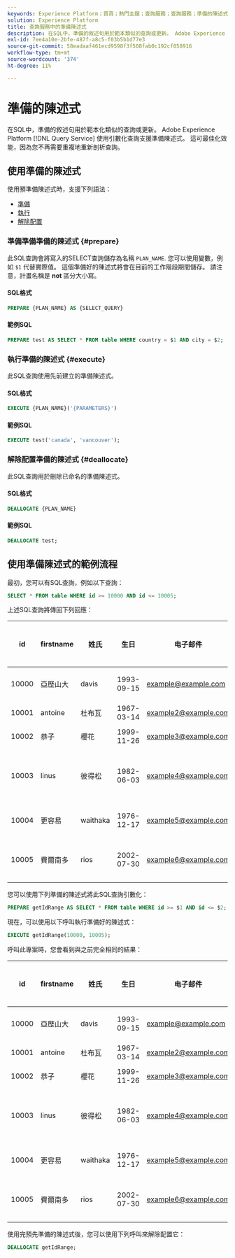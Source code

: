 ```yaml
---
keywords: Experience Platform；首頁；熱門主題；查詢服務；查詢服務；準備的陳述式；準備的；sql；
solution: Experience Platform
title: 查詢服務中的準備陳述式
description: 在SQL中，準備的敘述句用於範本類似的查詢或更新。 Adobe Experience Platform Query Service使用引數化的查詢支援準備陳述式。
exl-id: 7ee4a10e-2bfe-487f-a8c5-f03b5b1d77e3
source-git-commit: 58eadaaf461ecd9598f3f508fab0c192cf058916
workflow-type: tm+mt
source-wordcount: '374'
ht-degree: 11%

---
```


# 準備的陳述式

在SQL中，準備的敘述句用於範本化類似的查詢或更新。 Adobe Experience Platform [!DNL Query Service] 使用引數化查詢支援準備陳述式。 這可最佳化效能，因為您不再需要重複地重新剖析查詢。

## 使用準備的陳述式

使用預準備陳述式時，支援下列語法：

- [準備](#prepare)
- [執行](#execute)
- [解除配置](#deallocate)

### 準備準備準備的陳述式 {#prepare}

此SQL查詢會將寫入的SELECT查詢儲存為名稱 `PLAN_NAME`. 您可以使用變數，例如 `$1` 代替實際值。 這個準備好的陳述式將會在目前的工作階段期間儲存。 請注意，計畫名稱是 **not** 區分大小寫。

#### SQL格式

```sql
PREPARE {PLAN_NAME} AS {SELECT_QUERY}
```

#### 範例SQL

```sql
PREPARE test AS SELECT * FROM table WHERE country = $1 AND city = $2;
```

### 執行準備的陳述式 {#execute}

此SQL查詢使用先前建立的準備陳述式。

#### SQL格式

```sql
EXECUTE {PLAN_NAME}('{PARAMETERS}')
```

#### 範例SQL

```sql
EXECUTE test('canada', 'vancouver');
```

### 解除配置準備的陳述式 {#deallocate}

此SQL查詢用於刪除已命名的準備陳述式。

#### SQL格式

```sql
DEALLOCATE {PLAN_NAME}
```

#### 範例SQL

```sql
DEALLOCATE test;
```

## 使用準備陳述式的範例流程

最初，您可以有SQL查詢，例如以下查詢：

```sql
SELECT * FROM table WHERE id >= 10000 AND id <= 10005;
```

上述SQL查詢將傳回下列回應：

| id | firstname | 姓氏 | 生日 | 电子邮件 | city | 國家/地區 |
|--- | --------- | -------- | --------- | ----- | ------- | ---- |
| 10000 | 亞歷山大 | davis | 1993-09-15 | example@example.com | 溫哥華 | 加拿大 |
| 10001 | antoine | 杜布瓦 | 1967-03-14 | example2@example.com | 巴黎 | 法国 |
| 10002 | 恭子 | 櫻花 | 1999-11-26 | example3@example.com | 东京 | 日本 |
| 10003 | linus | 彼得松 | 1982-06-03 | example4@example.com | 斯德哥爾摩 | 瑞典 |
| 10004 | 更容易 | waithaka | 1976-12-17 | example5@example.com | 內羅畢 | 肯亞 |
| 10005 | 費爾南多 | rios | 2002-07-30 | example6@example.com | 聖地亞哥 | 智利 |

您可以使用下列準備的陳述式將此SQL查詢引數化：

```sql
PREPARE getIdRange AS SELECT * FROM table WHERE id >= $1 AND id <= $2; 
```

現在，可以使用以下呼叫執行準備好的陳述式：

```sql
EXECUTE getIdRange(10000, 10005);
```

呼叫此專案時，您會看到與之前完全相同的結果：

| id | firstname | 姓氏 | 生日 | 电子邮件 | city | 國家/地區 |
|--- | --------- | -------- | --------- | ----- | ------- | ---- |
| 10000 | 亞歷山大 | davis | 1993-09-15 | example@example.com | 溫哥華 | 加拿大 |
| 10001 | antoine | 杜布瓦 | 1967-03-14 | example2@example.com | 巴黎 | 法国 |
| 10002 | 恭子 | 櫻花 | 1999-11-26 | example3@example.com | 东京 | 日本 |
| 10003 | linus | 彼得松 | 1982-06-03 | example4@example.com | 斯德哥爾摩 | 瑞典 |
| 10004 | 更容易 | waithaka | 1976-12-17 | example5@example.com | 內羅畢 | 肯亞 |
| 10005 | 費爾南多 | rios | 2002-07-30 | example6@example.com | 聖地亞哥 | 智利 |

使用完預先準備的陳述式後，您可以使用下列呼叫來解除配置它：

```sql
DEALLOCATE getIdRange;
```
